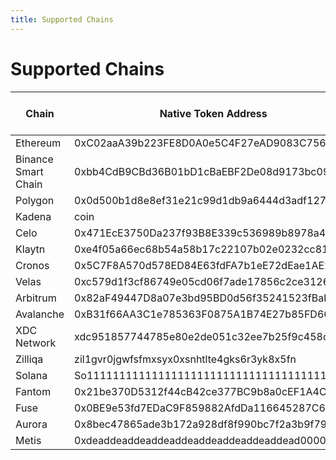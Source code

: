 ```yaml
---
title: Supported Chains
---
```


# Supported Chains

<table>
<thead>
    <tr>
        <th>Chain</th>
        <th>Native Token Address</th>
        <th>Native Token Symbol</th>
        <th>Chain name</th>
    </tr>
</thead>
<tbody>
    <tr>
        <td>Ethereum</td>
        <td>0xC02aaA39b223FE8D0A0e5C4F27eAD9083C756Cc2</td>
        <td>WETH</td>
        <td>ethereum</td>
    </tr>
    <tr>
        <td>Binance Smart Chain</td>
        <td>0xbb4CdB9CBd36B01bD1cBaEBF2De08d9173bc095c</td>
        <td>WBNB</td>
        <td>bsc</td>
    </tr>
    <tr>
        <td>Polygon</td>
        <td>0x0d500b1d8e8ef31e21c99d1db9a6444d3adf1270</td>
        <td>WMatic</td>
        <td>matic</td>
    </tr>
    <tr>
        <td>Kadena</td>
        <td>coin</td>
        <td>KDA</td>
        <td>kadena</td>
    </tr>
    <tr>
        <td>Celo</td>
        <td>0x471EcE3750Da237f93B8E339c536989b8978a438</td>
        <td>Celo</td>
        <td>celo</td>
    </tr>
    <tr>
        <td>Klaytn</td>
        <td>0xe4f05a66ec68b54a58b17c22107b02e0232cc817</td>
        <td>WKLAY</td>
        <td>klaytn</td>
    </tr>
    <tr>
        <td>Cronos</td>
        <td>0x5C7F8A570d578ED84E63fdFA7b1eE72dEae1AE23</td>
        <td>WCRO</td>
        <td>cronos</td>
    </tr>
    <tr>
        <td>Velas</td>
        <td>0xc579d1f3cf86749e05cd06f7ade17856c2ce3126</td>
        <td>WVLX</td>
        <td>velas</td>
    </tr>
    <tr>
        <td>Arbitrum</td>
        <td>0x82aF49447D8a07e3bd95BD0d56f35241523fBab1</td>
        <td>WETH</td>
        <td>arbitrum</td>
    </tr>
    <tr>
        <td>Avalanche</td>
        <td>0xB31f66AA3C1e785363F0875A1B74E27b85FD66c7</td>
        <td>WAVAX</td>
        <td>avalanche</td>
    </tr>
    <tr>
        <td>XDC Network</td>
        <td>xdc951857744785e80e2de051c32ee7b25f9c458c42</td>
        <td>WXDC</td>
        <td>xinfin</td>
    </tr>
    <tr>
        <td>Zilliqa</td>
        <td>zil1gvr0jgwfsfmxsyx0xsnhtlte4gks6r3yk8x5fn</td>
        <td>WZIL</td>
        <td>zilliqa</td>
    </tr>
    <tr>
        <td>Solana</td>
        <td>So11111111111111111111111111111111111111112</td>
        <td>WSOL</td>
        <td>solana</td>
    </tr>
    <tr>
        <td>Fantom</td>
        <td>0x21be370D5312f44cB42ce377BC9b8a0cEF1A4C83</td>
        <td>WFTM</td>
        <td>fantom</td>
    </tr>
    <tr>
        <td>Fuse</td>
        <td>0x0BE9e53fd7EDaC9F859882AfdDa116645287C629</td>
        <td>WFUSE</td>
        <td>fuse</td>
    </tr>
    <tr>
        <td>Aurora</td>
        <td>0x8bec47865ade3b172a928df8f990bc7f2a3b9f79</td>
        <td>AURORA</td>
        <td>aurora</td>
    </tr>
    <tr>
        <td>Metis</td>
        <td>0xdeaddeaddeaddeaddeaddeaddeaddeaddead0000</td>
        <td>Metis</td>
        <td>metis</td>
    </tr>
</tbody>
</table>
